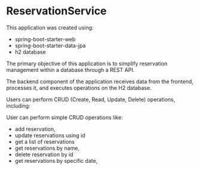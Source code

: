 # ReservationService

This application was created using:
- spring-boot-starter-web
- spring-boot-starter-data-jpa
- h2 database

The primary objective of this application is to simplify reservation management within a database through a REST API.

The backend component of the application receives data from the frontend, processes it, and executes operations on the H2 database.

Users can perform CRUD (Create, Read, Update, Delete) operations, including:

User can perform simple CRUD operations like:
- add reservation,
- update reservations using id
- get a list of reservations
- get reservations by name,
- delete reservation by id
- get reservations by specific date,

